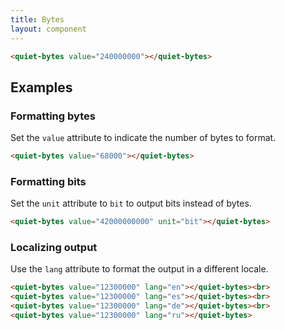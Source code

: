 ```yaml
---
title: Bytes
layout: component
---
```


```html {.example}
<quiet-bytes value="240000000"></quiet-bytes>
```

## Examples

### Formatting bytes

Set the `value` attribute to indicate the number of bytes to format.

```html {.example}
<quiet-bytes value="68000"></quiet-bytes>
```

### Formatting bits

Set the `unit` attribute to `bit` to output bits instead of bytes.

```html {.example}
<quiet-bytes value="42000000000" unit="bit"></quiet-bytes>
```

### Localizing output

Use the `lang` attribute to format the output in a different locale.

```html {.example}
<quiet-bytes value="12300000" lang="en"></quiet-bytes><br>
<quiet-bytes value="12300000" lang="es"></quiet-bytes><br>
<quiet-bytes value="12300000" lang="de"></quiet-bytes><br>
<quiet-bytes value="12300000" lang="ru"></quiet-bytes>
```